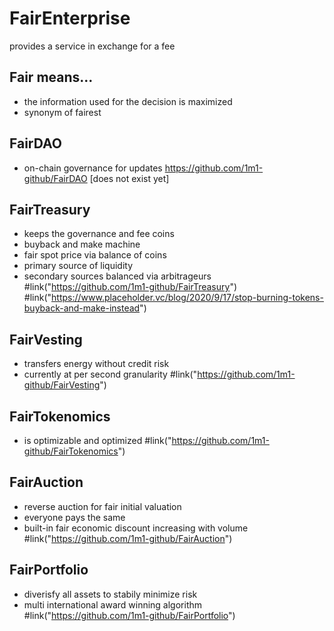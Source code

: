# FairEnterprise
provides a service in exchange for a fee

## Fair means...
+ the information used for the decision is maximized
+ synonym of fairest

## FairDAO
+ on-chain governance for updates
https://github.com/1m1-github/FairDAO [does not exist yet]

## FairTreasury
+ keeps the governance and fee coins
+ buyback and make machine
+ fair spot price via balance of coins
+ primary source of liquidity
+ secondary sources balanced via arbitrageurs 
#link("https://github.com/1m1-github/FairTreasury")
#link("https://www.placeholder.vc/blog/2020/9/17/stop-burning-tokens-buyback-and-make-instead")

## FairVesting
+ transfers energy without credit risk
+ currently at per second granularity
#link("https://github.com/1m1-github/FairVesting")

## FairTokenomics
+ is optimizable and optimized
#link("https://github.com/1m1-github/FairTokenomics")

## FairAuction
+ reverse auction for fair initial valuation
+ everyone pays the same
+ built-in fair economic discount increasing with volume
#link("https://github.com/1m1-github/FairAuction")

## FairPortfolio
+ diverisfy all assets to stabily minimize risk
+ multi international award winning algorithm
#link("https://github.com/1m1-github/FairPortfolio")


